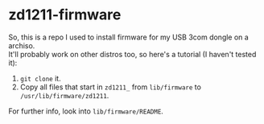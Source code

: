 # zd1211-firmware
So, this is a repo I used to install firmware for my USB 3com dongle on a archiso.  
It'll probably work on other distros too, so here's a tutorial (I haven't tested it):  
1. `git clone` it.
2. Copy all files that start in `zd1211_` from `lib/firmware` to `/usr/lib/firmware/zd1211`.  

For further info, look into `lib/firmware/README`.
